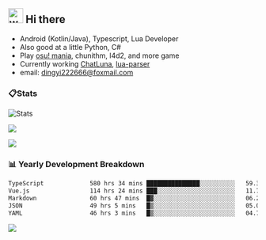 ## <img alt="wave" src="https://raw.githubusercontent.com/MartinHeinz/MartinHeinz/master/wave.gif" width="30px"> Hi there

- Android (Kotlin/Java), Typescript, Lua Developer
- Also good at a little Python, C#
- Play [osu! mania](https://osu.ppy.sh/users/29808669), chunithm, l4d2, and more game
- Currently working [ChatLuna](https://github.com/ChatLunaLab), [lua-parser](https://github.com/dingyi222666/lua-parser)
- email: [dingyi222666@foxmail.com](mailto:dingyi222666@foxmail.com)

### 📋Stats

![Stats](https://github-readme-stats.vercel.app/api?username=dingyi222666&show_icons=true&icon_color=47A69E&title_color=47A69E&count_private=true)    

![](https://api.githubtrends.io/user/svg/dingyi222666/langs?time_range=one_year&include_private=True&loc_metric=changed&theme=classic)

![](http://github-profile-summary-cards.vercel.app/api/cards/productive-time?username=dingyi222666&theme=nord_dark&utcOffset=8)

### 📊 Yearly Development Breakdown

<!--START_SECTION:waka-->


```txt
TypeScript             580 hrs 34 mins ███████████████░░░░░░░░░░   59.36 %
Vue.js                 114 hrs 24 mins ███░░░░░░░░░░░░░░░░░░░░░░   11.70 %
Markdown               60 hrs 47 mins  █▓░░░░░░░░░░░░░░░░░░░░░░░   06.22 %
JSON                   49 hrs 5 mins   █▒░░░░░░░░░░░░░░░░░░░░░░░   05.02 %
YAML                   46 hrs 3 mins   █▒░░░░░░░░░░░░░░░░░░░░░░░   04.71 %
```

<!--END_SECTION:waka-->

![](https://komarev.com/ghpvc/?username=dingyi222666)
